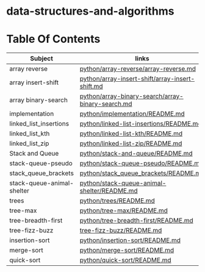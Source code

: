 # data-structures-and-algorithms

# Table Of Contents

| Subject     | links |
| ----------- | ----------- |
| array reverse | [python/array-reverse/array-reverse.md](python/array-reverse/array-reverse.md) |
| array insert-shift | [python/array-insert-shift/array-insert-shift.md](python/array-insert-shift/array-insert-shift.md) |
| array binary-search | [python/array-binary-search/array-binary-search.md](python/array-binary-search/array-binary-search.md) |
| implementation | [python/implementation/README.md](python/implementation/README.md) |
| linked_list_insertions | [python/linked-list-insertions/README.md](python/linked-list-insertions/README.md) |
| linked_list_kth | [python/linked-list-kth/README.md](python/linked-list-kth/README.md) |
| linked_list_zip | [python/linked-list-zip/README.md](python/linked-list-zip/README.md) |
| Stack and Queue | [python/stack-and-queue/README.md](python/stack-and-queue/README.md) |
| stack-queue-pseudo | [python/stack-queue-pseudo/README.md](python/stack-queue-pseudo/README.md) |
| stack_queue_brackets | [python/stack_queue_brackets/README.md](python/stack_queue_brackets/README.md) |
| stack-queue-animal-shelter | [python/stack-queue-animal-shelter/README.md](python/stack-queue-animal-shelter/README.md) |
| trees | [python/trees/README.md](python/trees/README.md) |
| tree-max | [python/tree-max/README.md](python/tree-max/README.md) |
| tree-breadth-first | [python/tree-breadth-first/README.md](python/tree-breadth-first/README.md) |
| tree-fizz-buzz | [tree-fizz-buzz/README.md](tree-fizz-buzz/README.md) |
| insertion-sort | [python/insertion-sort/README.md](python/insertion-sort/README.md) |
| merge-sort | [python/merge-sort/README.md](python/merge-sort/README.md) |
| quick-sort | [python/quick-sort/README.md](python/quick-sort/README.md) |


